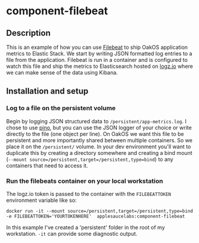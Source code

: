 # component-filebeat

## Description
This is an example of how you can use [Filebeat](https://www.elastic.co/guide/en/beats/filebeat/current/index.html) to ship OakOS application metrics to Elastic Stack.  We start by writing JSON formatted log entries to a file from the application.  Filebeat is run in a container and is configured to watch this file and ship the metrics to Elasticsearch hosted on [logz.io](https://logz.io/) where we can make sense of the data using Kibana.

## Installation and setup

### Log to a file on the persistent volume
Begin by logging JSON structured data to `/persistent/app-metrics.log`.  I chose to use [pino](https://github.com/pinojs/pino), but you can use the JSON logger of your choice or write directly to the file (one object per line).  On OakOS we want this file to be persistent and more importantly shared between multiple containers.  So we place it on the `/persistent/` volume.  In your dev environment you'll want to duplicate this by creating a directory somewhere and creating a bind mount (`--mount source=/persistent,target=/persistent,type=bind`) to any containers that need to access it. 

### Run the filebeats container on your local workstation
The logz.io token is passed to the container with the `FILEBEATTOKEN` environment variable like so:

```
docker run -it --mount source=/persistent,target=/persistent,type=bind -e FILEBEATTOKEN='YOURTOKENHERE'  applesaucelabs:component-filebeat
```

In this example I've created a 'persistent' folder in the root of my workstation. `-it` can provide some diagnostic output.
